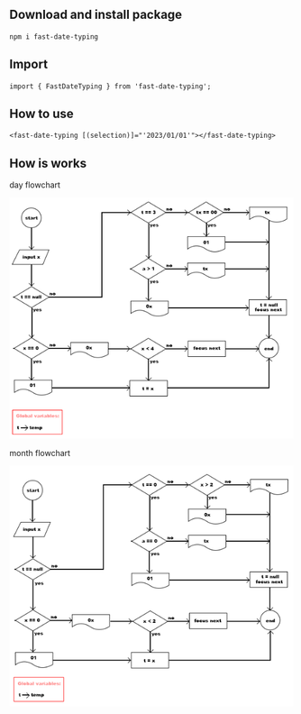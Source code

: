 ## Download and install package

```
npm i fast-date-typing
```
## Import

```
import { FastDateTyping } from 'fast-date-typing';
```
## How to use

```
<fast-date-typing [(selection)]="'2023/01/01'"></fast-date-typing>
```

## How is works

day flowchart

![day flowchart picture](./docs/day.png "day flowchart picture")

month flowchart

![month flowchart picture](./docs/month.png "month flowchart picture")



